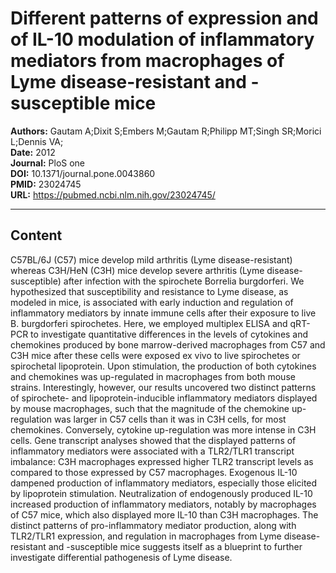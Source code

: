 # Different patterns of expression and of IL-10 modulation of inflammatory mediators from macrophages of Lyme disease-resistant and -susceptible mice

**Authors:** Gautam A;Dixit S;Embers M;Gautam R;Philipp MT;Singh SR;Morici L;Dennis VA;  
**Date:** 2012  
**Journal:** PloS one  
**DOI:** 10.1371/journal.pone.0043860  
**PMID:** 23024745  
**URL:** https://pubmed.ncbi.nlm.nih.gov/23024745/

---

## Content

C57BL/6J (C57) mice develop mild arthritis (Lyme disease-resistant) whereas C3H/HeN (C3H) mice develop severe arthritis (Lyme disease-susceptible) after infection with the spirochete Borrelia burgdorferi. We hypothesized that susceptibility and resistance to Lyme disease, as modeled in mice, is associated with early induction and regulation of inflammatory mediators by innate immune cells after their exposure to live B. burgdorferi spirochetes. Here, we employed multiplex ELISA and qRT-PCR to investigate quantitative differences in the levels of cytokines and chemokines produced by bone marrow-derived macrophages from C57 and C3H mice after these cells were exposed ex vivo to live spirochetes or spirochetal lipoprotein. Upon stimulation, the production of both cytokines and chemokines was up-regulated in macrophages from both mouse strains. Interestingly, however, our results uncovered two distinct patterns of spirochete- and lipoprotein-inducible inflammatory mediators displayed by mouse macrophages, such that the magnitude of the chemokine up-regulation was larger in C57 cells than it was in C3H cells, for most chemokines. Conversely, cytokine up-regulation was more intense in C3H cells. Gene transcript analyses showed that the displayed patterns of inflammatory mediators were associated with a TLR2/TLR1 transcript imbalance: C3H macrophages expressed higher TLR2 transcript levels as compared to those expressed by C57 macrophages. Exogenous IL-10 dampened production of inflammatory mediators, especially those elicited by lipoprotein stimulation. Neutralization of endogenously produced IL-10 increased production of inflammatory mediators, notably by macrophages of C57 mice, which also displayed more IL-10 than C3H macrophages. The distinct patterns of pro-inflammatory mediator production, along with TLR2/TLR1 expression, and regulation in macrophages from Lyme disease-resistant and -susceptible mice suggests itself as a blueprint to further investigate differential pathogenesis of Lyme disease.
